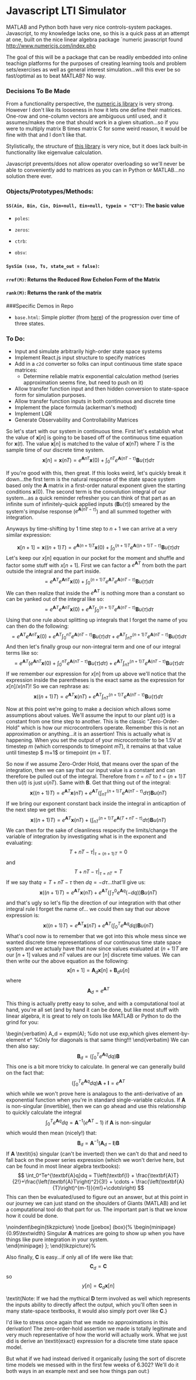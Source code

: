 <script type="text/javascript" src="https://cdnjs.cloudflare.com/ajax/libs/mathjax/2.7.1/MathJax.js?config=TeX-MML-AM_CHTML">
</script>
<script type="text/x-mathjax-config">
MathJax.Hub.Config({tex2jax: {inlineMath: [['$','$'], ['\\(','\\)']]}});
</script>


# Javascript LTI Simulator

MATLAB and Python both have very nice controls-system packages. Javascript, to my knowledge lacks one, so this is a quick pass at an attempt at one, built on the nice linear algebra package `numeric javascript found http://www.numericjs.com/index.php

The goal of this will be a package that can be readily embedded into online teachign platforms for the purposes of creating learning tools and problem sets/exercises as well as general interest simulation...will this ever be so fast/optimal as to beat MATLAB?  No way.  


### Decisions To Be Made ###

From a functionality perspective, the <a href="http://www.numericjs.com/documentation.html" target="_blank">numeric.js library</a> is very strong. However I don't like its looseness in how it lets one define their matrices. One-row and one-column vectors are ambiguous until used, and it assumes/makes the one that should work in a given situation...so if you were to multiply matrix B times matrix C for some weird reason, it would be fine with that and I don't like that.  

Stylistically, the structure of <a href="http://sylvester.jcoglan.com/api/matrix.html" target="_blank">this library</a> is very nice, but it does lack built-in functionality like eigenvalue calculation.  

Javascript prevents/does not allow operator overloading so we'll never be able to conveniently add to matrices as you can in Python or MATLAB...no solution there ever.


### Objects/Prototypes/Methods:

#### `SS(Ain, Bin, Cin, Din=null, Ein=null, typein = "CT")`: The basic value

* `poles`: 

* `zeros`:

* `ctrb`: 

* `obsv`:

#### `SysSim (sso, Ts, state_out = false)`:
 
#### `rref(M)`: Returns the Reduced Row Echelon Form of the Matrix


#### `rank(M)`: Returns the rank of the matrix




###Specific Demos in Repo

* `base.html`: Simple plotter (from <a href="https://github.com/jodalyst/jinstrument" target="_blank">here</a>) of the progression over time of three states.



### To Do:


* Input and simulate arbitrarily high-order state space systems
* Implement React.js input structure to specify matrices
* Add in a `c2d` converter so folks can input continuous time state space matrices:
    * Determine reliable matrix exponential calculation method (series approximation seems fine, but need to push on it)
* Allow transfer function input and then hidden conversion to state-space form for simulation purposes.
* Allow transfer function inputs in both continuous and discrete time
* Implement the place formula (ackerman's method)
* Implement LQR
* Generate Observability and Controllability Matrices




So let's start with our system in continuous time. First let's establish what the value of $\textbf{x}[n]$ is going to be based off of the continuous time equation for $\textbf{x}(t)$. The value $\textbf{x}[n]$ is matched to the value of $\textbf{x}(nT)$ where $T$ is the sample time of our discrete time system.
$$
\textbf{x}[n] = \textbf{x}(nT) = e^{\textbf{A}nT}\textbf{x}(0) + \int_0^{nT}e^{\textbf{A}\left(nT-\tau\right)}\textbf{B}u\left(\tau\right)d\tau
$$

If you're good with this, then great. If this looks weird, let's quickly break it down...the first term is the natural response of the state space system based only the $\textbf{A}$ matrix in a first-order natural exponent given the starting conditions $\textbf{x}(0)$.  The second term is the convolution integral of our system...as a quick reminder refresher you can think of that part as an infinite sum of infinitely-quick applied inputs ($\textbf{B}u(\tau)$) smeared by the system's impulse response ($e^{\textbf{A}\left(nT-\tau\right)}$) and all summed together with integration.

Anyways by time-shifting by 1 time step to $n+1$ we can arrive at a very similar expression:

$$
\textbf{x}[n+1] = \textbf{x}\left(\left(n+1\right)T\right) = e^{\textbf{A}\left(n+1\right)T}\textbf{x}(0) + \int_0^{\left(n+1\right)T}e^{\textbf{A}\left(\left(n+1\right)T-\tau\right)}\textbf{B}u\left(\tau\right)d\tau
$$
Let's keep our $x[n]$ equation in our pocket for the moment and shuffle and factor some stuff with $x[n+1]$.  First we can factor a $e^{\textbf{A}T}$ from both the part outside the integral and the part inside.
$$
= e^{\textbf{A}T}e^{\textbf{A}nT}\textbf{x}(0) + \int_0^{\left(n+1\right)T}e^{\textbf{A}T}e^{\textbf{A}\left(nT-\tau\right)}\textbf{B}u\left(\tau\right)d\tau
$$
We can then realize that inside the $e^{\textbf{A}T}$ is nothing more than a constant so can be yanked out of the integral like so:
$$
= e^{\textbf{A}T}e^{\textbf{A}nT}\textbf{x}(0) + e^{\textbf{A}T}\int_0^{\left(n+1\right)T}e^{\textbf{A}\left(nT-\tau\right)}\textbf{B}u\left(\tau\right)d\tau
$$
Using that one rule about splitting up integrals that I forget the name of you can then do the following:
$$
= e^{\textbf{A}T}e^{\textbf{A}nT}\textbf{x}(0) + e^{\textbf{A}T}\int_0^{nT}e^{\textbf{A}\left(nT-\tau\right)}\textbf{B}u\left(\tau\right)d\tau+ e^{\textbf{A}T}\int_{nT}^{\left(n+1\right)T}e^{\textbf{A}\left(nT-\tau\right)}\textbf{B}u\left(\tau\right)d\tau
$$
And then let's finally group our non-integral term and one of our integral terms like so:
$$
= e^{\textbf{A}T}\left(e^{\textbf{A}nT}\textbf{x}(0) +\int_0^{nT}e^{\textbf{A}\left(nT-\tau\right)}\textbf{B}u\left(\tau\right)d\tau\right)+ e^{\textbf{A}T}\int_{nT}^{\left(n+1\right)T}e^{\textbf{A}\left(nT-\tau\right)}\textbf{B}u\left(\tau\right)d\tau
$$
If we remember our expression for $x[n]$ from up above we'll notice that the expression inside the parentheses is the exact same as the expression for $x[n]$/$x(nT)$! So we can rephrase as:
$$
\textbf{x}\left(\left(n+1\right)T\right)= e^{\textbf{A}T}\textbf{x}\left(nT\right)+ e^{\textbf{A}T}\int_{nT}^{\left(n+1\right)T}e^{\textbf{A}\left(nT-\tau\right)}\textbf{B}u\left(\tau\right)d\tau
$$

Now at this point we're going to make a decision which allows some assumptions about values.  We'll assume the input to our plant $u(t)$ is a constant from one time step to another. This is the classic "Zero-Order-Hold" which is how our microcontrollers operate. Remember this is not an approximation or anything...it is an assertion! This is actually what is happening. When you set the output of your microcontroller to be 1.5V at timestep $m$ (which corresponds to timepoint $mT$), it remains at that value until timestep $
m+1$ or timepoint $\left(m+1\right)T$.

So now if we assume Zero-Order Hold, that means over the span of the integration, then we can say that our input value is a constant and can therefore be pulled out of the integral. Therefore from $t=nT$ to $t=\left(n+1\right)T$ then $u(t)$ is just $u(nT)$. Same with $\textbf{B}$. Get that thing out of the integral:
$$
\textbf{x}\left(\left(n+1\right)T\right)= e^{\textbf{A}T}\textbf{x}\left(nT\right)+ e^{\textbf{A}T}\left(\int_{nT}^{\left(n+1\right)T}e^{\textbf{A}\left(nT-\tau\right)}d\tau\right)\textbf{B}u\left(nT\right)
$$
If we bring our exponent constant back inside the integral in anticaption of the next step we get this:
$$
\textbf{x}\left(\left(n+1\right)T\right)= e^{\textbf{A}T}\textbf{x}\left(nT\right)+ \left(\int_{nT}^{\left(n+1\right)T}e^{\textbf{A}\left(T+nT-\tau\right)}d\tau\right)\textbf{B}u\left(nT\right)
$$
We can then for the sake of cleanliness respecify the limits/change the variable of integration by investigating what is in the exponent and evaluating:
$$
\left.T+nT-\tau\right|_{\tau = \left(n+1\right)T} = 0
$$
and
$$
\left.T+nT-\tau\right|_{\tau = nT} = T
$$
If we say that$q = T+nT-\tau$ then $dq = -d\tau$...that'll give us:
$$
\textbf{x}\left(\left(n+1\right)T\right)= e^{\textbf{A}T}\textbf{x}\left(nT\right)+ e^{\textbf{A}T}\left(\int_{T}^{0}e^{\textbf{A}q}(-dq)\right)\textbf{B}u\left(nT\right)
$$
and that's ugly so let's flip the direction of our integration with that other integral rule I forget the name of... we could then say that our above expression is:
$$
\textbf{x}\left(\left(n+1\right)T\right)= e^{\textbf{A}T}\textbf{x}\left(nT\right)+ e^{\textbf{A}T}\left(\int_{0}^{T}e^{\textbf{A}q}dq\right)\textbf{B}u\left(nT\right)
$$
What's cool now is to remember that we got into this whole mess since we wanted discrete time representations of our continuous time state space system and we actualy have that now since values evaluated at $(n+1)T$ are our $[n+1]$ values and $nT$ values are our $[n]$ discrete time values. We can then write our the above equation as the following:
$$
\textbf{x}[n+1] = \textbf{A}_d\textbf{x}[n] + \textbf{B}_du[n]
$$
where
$$
\textbf{A}_d = e^{\textbf{A}T}
$$

This thing is actually pretty easy to solve, and with a computational tool at hand, you're all set (and by hand it can be done, but like most stuff with linear algebra, it is great to rely on tools like MATLAB or Python to do the grind for you:

\begin{verbatim}
A_d = expm(A); 
%do not use exp,which gives element-by-element e^
%Only for diagonals is that same thing!!!
\end{verbatim}
We can then also say:
$$
\textbf{B}_d = \left(\int_0^Te^{\textbf{A}q}dq\right)\textbf{B}
$$
This one is a bit more tricky to calculate. In general we can generally build on the fact that:
$$
\left(\int_0^Te^{\textbf{A}q}dq\right)\textbf{A} + \textbf{I} = e^{\textbf{A}T}
$$
which while we won't prove here is analagous to the anti-derivative of an exponential function when you're in standard single-variable calculus.  If $\textbf{A}$ is non-singular (invertible), then we can go ahead and use this relationship to quickly calculate the integral
$$
\int_0^Te^{\textbf{A}q}dq = \textbf{A}^{-1}\left(e^{\textbf{A}T}-1\right)\text{  if }\textbf{A}\text{ is non-singular}
$$
which would then mean (nicely!) that:
$$
\textbf{B}_d = \textbf{A}^{-1}\left(\textbf{A}_d-\textbf{I}\right)\textbf{B}
$$
If $\textbf{A}$ \textit{is} singular (can't be inverted) then we can't do that and need to fall back on the power series expression (which we won't derive here, but can be found in most linear algebra textbooks):
$$
\int_0^Te^{\textbf{A}q}dq = T\left(\textbf{I} + \frac{\textbf{A}T}{2!}+\frac{\left(\textbf{A}T\right)^2}{3!} + \cdots + \frac{\left(\textbf{A}{T}\right)^{m-1}}{m!}+\cdots\right)
$$
This can then be evaluated/used to figure out an answer, but at this point in our journey we can just stand on the shoulders of Giants (MATLAB) and let a computational tool do that part for us. The important part is that we know how it could be done.

\noindent\begin{tikzpicture}
\node [joebox] (box){%
    \begin{minipage}{0.95\textwidth}
Singular $\textbf{A}$ matrices are going to show up when you have things like pure integration in your system.  
   \end{minipage}
};
\end{tikzpicture}%


Also finally, $\textbf{C}$ is easy...if only all of life were like that:
$$
\textbf{C}_d = \textbf{C}
$$
so
$$
y[n] = \textbf{C}_d\textbf{x}[n] 
$$

\textit{Note: If we had the mythical $\textbf{D}$ term involved as well which represents the inputs ability to directly affect the output, which you'll often seen in many state-space textbooks, it would also simply port over like $\textbf{C}$.}

I'd like to stress once again that we made no approximations in this derivation!  The zero-order-hold assertion we made is totally legitimate and very much representative of how the world will actually work.  What we just did is derive an \textit{exact} expression for a discrete time state space model.

But what if we had instead derived it organically (using the sort of discrete time models we messed with in the first few weeks of 6.302?  We'll do it both ways in an example next and see how things pan out:)
